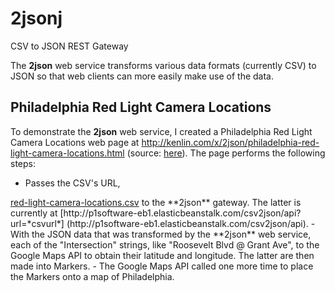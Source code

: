 2jsonj
======

CSV to JSON REST Gateway

The **2json** web service transforms various data formats (currently CSV) to JSON so that web clients
can more easily make use of the data.


Philadelphia Red Light Camera Locations
---------------------------------------
To demonstrate the **2json** web service, I created a Philadelphia Red Light Camera Locations web page at
http://kenlin.com/x/2json/philadelphia-red-light-camera-locations.html 
(source: [here](https://github.com/kenklin/2jsonj/blob/master/WebContent/WEB-INF/philadelphia-red-light-camera-locations.html)).
The page performs the following steps:
- Passes the CSV's URL, 
<a href="https://raw.github.com/CityOfPhiladelphia/ppa-data/master/red-light-cameras/red-light-camera-locations.csv" target="_blank">
red-light-camera-locations.csv</a> to the **2json** gateway.  The latter is currently at
[http://p1software-eb1.elasticbeanstalk.com/csv2json/api?url=*csvurl*]
(http://p1software-eb1.elasticbeanstalk.com/csv2json/api).
- With the JSON data that was transformed by the **2json** web service, each of the "Intersection" strings,
like "Roosevelt Blvd @ Grant Ave", to the Google Maps API to obtain their latitude and longitude.
The latter are then made into Markers.
- The Google Maps API called one more time to place the Markers onto a map of Philadelphia.
